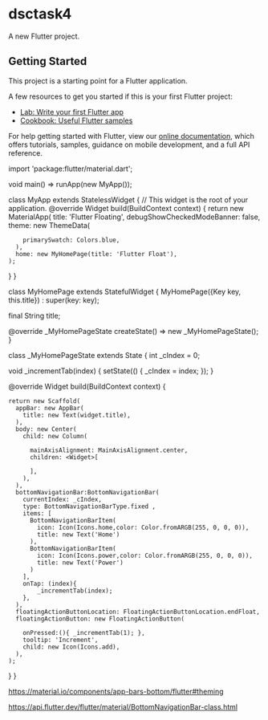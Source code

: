 # dsctask4

A new Flutter project.

## Getting Started

This project is a starting point for a Flutter application.

A few resources to get you started if this is your first Flutter project:

- [Lab: Write your first Flutter app](https://flutter.dev/docs/get-started/codelab)
- [Cookbook: Useful Flutter samples](https://flutter.dev/docs/cookbook)

For help getting started with Flutter, view our
[online documentation](https://flutter.dev/docs), which offers tutorials,
samples, guidance on mobile development, and a full API reference.


import 'package:flutter/material.dart';

void main() => runApp(new MyApp());

class MyApp extends StatelessWidget {
  // This widget is the root of your application.
  @override
  Widget build(BuildContext context) {
    return new MaterialApp(
      title: 'Flutter Floating',
      debugShowCheckedModeBanner: false,
      theme: new ThemeData(
       
        primarySwatch: Colors.blue,
      ),
      home: new MyHomePage(title: 'Flutter Float'),
    );
  }
}

class MyHomePage extends StatefulWidget {
  MyHomePage({Key key, this.title}) : super(key: key);

  final String title;

  @override
  _MyHomePageState createState() => new _MyHomePageState();
}

class _MyHomePageState extends State<MyHomePage> {
  int _cIndex = 0;

  void _incrementTab(index) {
    setState(() {
      _cIndex = index;
    });
  }

  @override
  Widget build(BuildContext context) {
    
    return new Scaffold(
      appBar: new AppBar(
        title: new Text(widget.title),
      ),
      body: new Center(
        child: new Column(
          
          mainAxisAlignment: MainAxisAlignment.center,
          children: <Widget>[
            
          ],
        ),
      ),
      bottomNavigationBar:BottomNavigationBar(
        currentIndex: _cIndex,
        type: BottomNavigationBarType.fixed ,
        items: [
          BottomNavigationBarItem(
            icon: Icon(Icons.home,color: Color.fromARGB(255, 0, 0, 0)),
            title: new Text('Home')
          ),
          BottomNavigationBarItem(
            icon: Icon(Icons.power,color: Color.fromARGB(255, 0, 0, 0)),
            title: new Text('Power')
          )
        ],
        onTap: (index){
            _incrementTab(index);
        },
      ),
      floatingActionButtonLocation: FloatingActionButtonLocation.endFloat,
      floatingActionButton: new FloatingActionButton(
        
        onPressed:(){ _incrementTab(1); },
        tooltip: 'Increment',
        child: new Icon(Icons.add),
      ), 
    );
  }
}




https://material.io/components/app-bars-bottom/flutter#theming





https://api.flutter.dev/flutter/material/BottomNavigationBar-class.html


